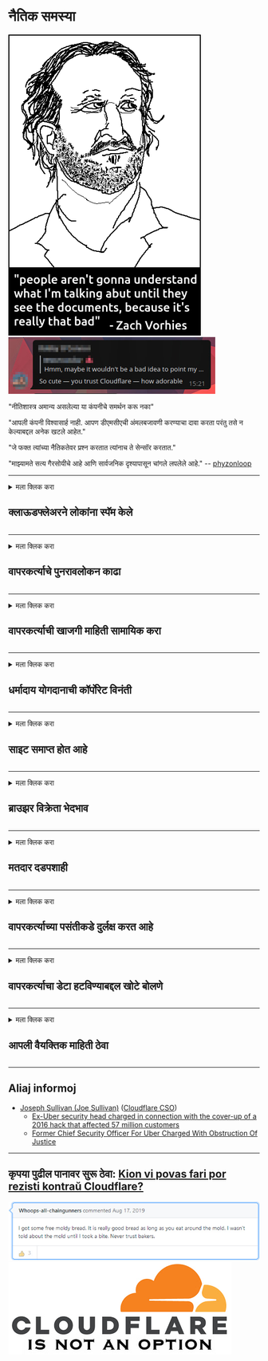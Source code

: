 # नैतिक समस्या

![](../image/itsreallythatbad.jpg)
![](../image/telegram/c81238387627b4bfd3dcd60f56d41626.jpg)

"नीतिशास्त्र अमान्य असलेल्या या कंपनीचे समर्थन करू नका"

"आपली कंपनी विश्वासार्ह नाही. आपण डीएमसीएची अंमलबजावणी करण्याचा दावा करता परंतु तसे न केल्याबद्दल अनेक खटले आहेत."

"जे फक्त त्यांच्या नैतिकतेवर प्रश्न करतात त्यांनाच ते सेन्सॉर करतात."

"माझ्यामते सत्य गैरसोयीचे आहे आणि सार्वजनिक दृश्यापासून चांगले लपलेले आहे."  -- [phyzonloop](https://twitter.com/phyzonloop)


---


<details>
<summary>मला क्लिक करा

## क्लाऊडफ्लेअरने लोकांना स्पॅम केले
</summary>


क्लाउडफ्लेअर क्लाउडफ्लेअर नसलेल्या वापरकर्त्यांना स्पॅम ईमेल पाठवित आहे.

- निवडलेल्या सदस्यांना केवळ ईमेल पाठवा
- जेव्हा वापरकर्ता "थांबा" असे म्हणतो तेव्हा ईमेल पाठविणे थांबवा

हे सोपे आहे. पण क्लाउडफ्लेअर काळजी करत नाही.
क्लाउडफ्लेअर म्हणाले की त्यांची सेवा वापरल्याने सर्व स्पॅमर्स किंवा आक्रमणकर्ते थांबू शकतात.
क्लाउडफ्लेअर कार्यान्वित केल्याशिवाय आम्ही क्लाउडफ्लेअर कसे थांबवू शकतो?


| 🖼 | 🖼 |
| --- | --- |
| ![](../image/cfspam01.jpg) | ![](../image/cfspam03.jpg) |
| ![](../image/cfspam02.jpg) | ![](../image/cfspambrittany.jpg)<br>![](../image/cfspamtwtr.jpg) |

</details>

---

<details>
<summary>मला क्लिक करा

## वापरकर्त्याचे पुनरावलोकन काढा
</summary>


क्लाउडफ्लेअर सेन्सर नकारात्मक पुनरावलोकने.
आपण ट्विटरवर क्लाउडफ्लॅर विरोधी मजकूर पोस्ट केल्यास, आपल्याला "नाही, तो नाही" संदेशासह क्लाउडफ्लेअर कर्मचा .्यांकडून उत्तर मिळण्याची संधी आहे.
आपण कोणत्याही पुनरावलोकन साइटवर नकारात्मक पुनरावलोकन पोस्ट केल्यास ते ते सेन्सॉर करण्याचा प्रयत्न करतील.


| 🖼 | 🖼 |
| --- | --- |
| ![](../image/cfcenrev_01.jpg)<br>![](../image/cfcenrev_02.jpg) | ![](../image/cfcenrev_03.jpg) |

</details>

---

<details>
<summary>मला क्लिक करा

## वापरकर्त्याची खाजगी माहिती सामायिक करा
</summary>


क्लाउडफ्लेअरमध्ये प्रचंड छळ करण्याची समस्या आहे.
क्लाऊडफ्लेअर होस्ट केलेल्या साइटबद्दल तक्रार करणार्‍यांची वैयक्तिक माहिती सामायिक करते.
ते कधीकधी आपल्याला आपला खरा आयडी प्रदान करण्यास सांगतात.
आपल्याला त्रास देणे, मारहाण करणे, स्वेट करणे किंवा मारणे आवडत नसल्यास आपण क्लाउडफ्लेर्ड वेबसाइटपासून दूर रहा.


| 🖼 | 🖼 |
| --- | --- |
| ![](../image/cfdox_what.jpg) | ![](../image/cfdox_swat.jpg) |
| ![](../image/cfdox_kill.jpg) | ![](../image/cfdox_threat.jpg) |
| ![](../image/cfdox_dox.jpg) | ![](../image/cfdox_ex1.jpg)<br>![](../image/cfdox_ex2.jpg) |

</details>

---

<details>
<summary>मला क्लिक करा

## धर्मादाय योगदानाची कॉर्पोरेट विनंती
</summary>


क्लाउडफ्लेअर धर्मादाय योगदानाची विचारणा करीत आहे.
हे आश्चर्यकारक आहे की एक अमेरिकन कॉर्पोरेशन चांगली कारणे असणार्‍या ना-नफा संस्थांसोबतच धर्मादाय संस्थेची मागणी करेल.
आपण लोकांना अवरोधित करणे किंवा इतर लोकांचा वेळ वाया घालविणे आवडत असल्यास आपणास क्लाउडफ्लेअर कर्मचार्‍यांसाठी काही पिझ्झा मागवावा लागेल.


![](../image/cfdonate.jpg)

</details>

---

<details>
<summary>मला क्लिक करा

## साइट समाप्त होत आहे
</summary>


आपली साइट अचानक खाली गेली तर आपण काय कराल?
असे अहवाल आहेत की क्लाउडफ्लेअर शांततेने वापरकर्त्याचे कॉन्फिगरेशन हटवित आहे किंवा कोणत्याही चेतावणीशिवाय सेवा थांबवित आहे.
आम्ही सुचवितो की आपणास उत्तम प्रदाता शोधा.

![](../image/cftmnt.jpg)

</details>

---

<details>
<summary>मला क्लिक करा

## ब्राउझर विक्रेता भेदभाव
</summary>


टॉरवरील टॉर-ब्राउझर नसलेल्या वापरकर्त्यांना प्रतिकूल उपचार देताना क्लाउडफ्लेअर फायरफॉक्स वापरणा to्यांना प्राधान्य देते.
टोर वापरकर्त्यांनो, जे विना-रहित जावास्क्रिप्ट चालविण्यास नकार दर्शवित आहेत त्यांना देखील प्रतिकूल उपचार मिळतात.
ही प्रवेश असमानता नेटवर्क तटस्थता दुरुपयोग आणि शक्तीचा गैरवापर आहे.

![](../image/browdifftbcx.gif)

- डावा: टॉर ब्राउझर, उजवा: क्रोम. समान आयपी पत्ता.

![](../image/browserdiff.jpg)

- डावा: टॉर ब्राउझर जावास्क्रिप्ट अक्षम, कुकी सक्षम
- उजवा: Chrome Javascript सक्षम, कुकी अक्षम

![](../image/cfsiryoublocked.jpg)

- टोर (क्लेरनेट आयपी) शिवाय क्यूटब्रोझर (किरकोळ ब्राउझर)

| ***ब्राउझर*** | ***प्रवेश उपचार*** |
| --- | --- |
| Tor Browser (जावास्क्रिप्ट सक्षम) | प्रवेश परवानगी |
| Firefox (जावास्क्रिप्ट सक्षम) | प्रवेश खराब झाला |
| Chromium (जावास्क्रिप्ट सक्षम) | प्रवेश खराब झाला |
| Chromium or Firefox (जावास्क्रिप्ट अक्षम) | प्रवेश नाकारला |
| Chromium or Firefox (कुकी अक्षम केली) | प्रवेश नाकारला |
| QuteBrowser | प्रवेश नाकारला |
| lynx | प्रवेश नाकारला |
| w3m | प्रवेश नाकारला |
| wget | प्रवेश नाकारला |


सुलभ आव्हान सोडविण्यासाठी ऑडिओ बटण का वापरू नये?

होय, तेथे एक ऑडिओ बटण आहे, परंतु ते नेहमीच टॉरवर कार्य करत नाही.
आपण हा संदेश क्लिक करता तेव्हा आपल्याला मिळेल:

```
पुन्हा प्रयत्न करा
आपला संगणक किंवा नेटवर्क स्वयंचलित क्वेरी पाठवित आहे.
आमच्या वापरकर्त्यांचे संरक्षण करण्यासाठी, आम्ही आत्ता आपल्या विनंतीवर प्रक्रिया करू शकत नाही.
अधिक माहितीसाठी आमच्या मदत पृष्ठास भेट द्या
```

</details>

---

<details>
<summary>मला क्लिक करा

## मतदार दडपशाही
</summary>


अमेरिकन राज्यांमधील मतदार त्यांच्या निवासस्थानाच्या राज्यात राज्य सचिवाच्या वेबसाइटद्वारे शेवटी मतदान करण्यासाठी नोंदणी करतात.
रिपब्लिकन-नियंत्रित राज्य सचिव कार्यालये क्लाउडफ्लेअरद्वारे राज्य सचिवाची वेबसाइट प्रॉक्सी करून मतदार दडपणामध्ये व्यस्त आहेत.
टॉऊड वापरकर्त्यांशी क्लाऊडफ्लेअरचा प्रतिकूल वागणूक, त्याचे लक्ष केंद्रीकरणाचे जागतिक बिंदू म्हणून असलेले एमआयटीएम स्थान आणि त्याची हानिकारक भूमिका यामुळे संभाव्य मतदार नोंदणी करण्यास टाळाटाळ करते.
विशेषतः उदारमतवादी गोपनीयता स्वीकारतात.
मतदार नोंदणी फॉर्म मतदाराच्या राजकीय झुकाव, वैयक्तिक शारीरिक पत्ता, सामाजिक सुरक्षा क्रमांक आणि जन्म तारखेविषयी संवेदनशील माहिती संकलित करतात.
बहुतेक राज्ये केवळ त्या माहितीचा सबसेट सार्वजनिकपणे उपलब्ध करतात, परंतु जेव्हा कोणी मत नोंदविण्यास क्लाऊडफ्लेअरमध्ये सर्व माहिती पाहते.

लक्षात घ्या की कागदाची नोंदणी क्लाउडफ्लेअरला प्रतिबंधित करीत नाही कारण राज्य डेटा एंट्री कर्मचारी कर्मचारी सचिव सेक्रेटरी डेटा प्रविष्ट करण्यासाठी क्लाउडफ्लेअर वेबसाइटचा वापर करतील.

| 🖼 | 🖼 |
| --- | --- |
| ![](../image/cfvotm_01.jpg) | ![](../image/cfvotm_02.jpg) |

- मते एकत्रित करण्यासाठी आणि कारवाई करण्यासाठी चेंज डॉट कॉम ही एक प्रसिद्ध वेबसाइट आहे.
“सर्वत्र लोक मोहिम सुरू करीत आहेत, समर्थकांची जमवाजमव करीत आहेत आणि निराकरण करण्यासाठी निर्णय घेणाrs्यांसह कार्य करीत आहेत.”
दुर्दैवाने, क्लाउडफ्लेअरच्या आक्रमक फिल्टरमुळे बरेच लोक बदल.org पाहू शकत नाहीत.
त्यांना याचिका स्वाक्षरी करण्यापासून रोखले जात आहे, अशा प्रकारे त्यांना लोकशाही प्रक्रियेमधून वगळले आहे.
ओपनपिटिशन सारख्या अन्य नॉन-क्लाउडफ्लारेड प्लॅटफॉर्मचा वापर केल्याने समस्येचे निराकरण होण्यास मदत होते.

| 🖼 | 🖼 |
| --- | --- |
| ![](../image/changeorgasn.jpg) | ![](../image/changeorgtor.jpg) |

- क्लाउडफ्लेअरचा "अ‍ॅथेनियन प्रोजेक्ट" राज्य आणि स्थानिक निवडणूक वेबसाइटना स्वतंत्र एंटरप्राइझ-स्तरीय संरक्षण प्रदान करते.
ते म्हणाले की "त्यांचे घटक निवडणूक माहिती आणि मतदार नोंदणीमध्ये प्रवेश करू शकतात" परंतु हे खोटे आहे कारण बरेच लोक फक्त साइट ब्राउझ करू शकत नाहीत.

</details>

---

<details>
<summary>मला क्लिक करा

## वापरकर्त्याच्या पसंतीकडे दुर्लक्ष करत आहे
</summary>


आपण काहीतरी निवड रद्द केल्यास, आपण त्यासंदर्भात ईमेल प्राप्त न करता अशी अपेक्षा करता.
क्लाऊडफ्लेअर वापरकर्त्याच्या पसंतीकडे दुर्लक्ष करा आणि ग्राहकांच्या संमतीविना तृतीय-पक्षाच्या कंपन्यांसह डेटा सामायिक करा.
आपण त्यांची विनामूल्य योजना वापरत असल्यास, ते कधीकधी आपल्याला मासिक सदस्यता खरेदी करण्यास ईमेल पाठवतात.

![](../image/cfviopl_tp.jpg)

</details>

---

<details>
<summary>मला क्लिक करा

## वापरकर्त्याचा डेटा हटविण्याबद्दल खोटे बोलणे
</summary>


या पूर्व-क्लाउडफ्लेअर ग्राहकांच्या ब्लॉगनुसार, क्लाउडफ्लेअर खाती हटवण्याबद्दल खोटे बोलत आहे.
आजकाल बरीच कंपन्या आपण आपले खाते बंद केल्यावर किंवा काढून टाकल्यानंतर आपला डेटा ठेवतात.
बर्‍याच चांगल्या कंपन्या त्यांच्या गोपनीयता धोरणात याबद्दल उल्लेख करतात.
क्लाउडफ्लेअर? नाही

```
2019-08-05 क्लाऊडफ्लेअरने मला पुष्टीकरण पाठविले की त्यांनी माझे खाते काढले आहे.
2019-10-02 मला क्लाउडफ्लेअर कडून एक ईमेल प्राप्त झाला "कारण मी ग्राहक आहे"
```

क्लाउडफ्लेअरला "हटवा" शब्दाबद्दल माहित नव्हते.
जर ते खरोखरच काढले गेले असेल तर या माजी ग्राहकाला ईमेल का आला?
क्लाउडफ्लॅरच्या गोपनीयता धोरणात त्याबद्दल उल्लेख नसल्याचेही त्यांनी नमूद केले.

```
त्यांचे नवीन गोपनीयता धोरण एका वर्षासाठी डेटा टिकवून ठेवण्याचा कोणताही उल्लेख करत नाही.
```

![](../image/cfviopl_notdel.jpg)

जर त्यांचे गोपनीयता धोरण एलआयई असेल तर आपण क्लाउडफ्लेअरवर कसा विश्वास ठेवू शकता?

</details>

---

<details>
<summary>मला क्लिक करा

## आपली वैयक्तिक माहिती ठेवा
</summary>


क्लाउडफ्लेअर खाते हटविणे एक कठोर पातळी आहे.

```
"खाते" श्रेणी वापरून समर्थन तिकिट सबमिट करा,
आणि संदेशाच्या मुख्य भागामध्ये खाते हटविण्याची विनंती करा.
आपण हटविण्याची विनंती करण्यापूर्वी आपल्या खात्यावर कोणतीही डोमेन किंवा क्रेडिट कार्ड संलग्न केलेली नाहीत.
```

आपल्याला हे पुष्टीकरण ईमेल प्राप्त होईल.

![](../image/cf_deleteandkeep.jpg)

"आम्ही आपल्या हटविण्याच्या विनंतीवर प्रक्रिया करण्यास सुरवात केली आहे" परंतु "आम्ही आपली वैयक्तिक माहिती संग्रहित ठेवू".

आपण यावर "विश्वास" ठेवू शकता?

</details>

---

## Aliaj informoj

- [Joseph Sullivan (Joe Sullivan)](../cloudflare_inc/cloudflare_members.md) ([Cloudflare CSO](https://twitter.com/eastdakota/status/1296522269313785862))
  - [Ex-Uber security head charged in connection with the cover-up of a 2016 hack that affected 57 million customers](https://www.businessinsider.com/uber-data-hack-security-head-joe-sullivan-charged-cover-up-2020-8)
  - [Former Chief Security Officer For Uber Charged With Obstruction Of Justice](https://www.justice.gov/usao-ndca/pr/former-chief-security-officer-uber-charged-obstruction-justice)


---

## कृपया पुढील पानावर सुरू ठेवा:   [Kion vi povas fari por rezisti kontraŭ Cloudflare?](mr.action.md)

![](../image/freemoldybread.jpg)
![](../image/cfisnotanoption.jpg)
